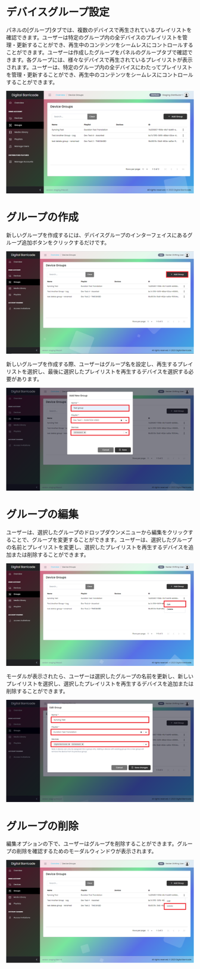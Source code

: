 # デバイスグループ設定

<div class="description">

パネルの[グループ]タブでは、複数のデバイスで再生されているプレイリストを確認できます。ユーザーは特定のグループ内の全デバイスのプレイリストを管理・更新することができ、再生中のコンテンツをシームレスにコントロールすることができます。ユーザーは作成したグループをパネルのグループタブで確認できます。各グループには、様々なデバイスで再生されているプレイリストが表示されます。ユーザーは、特定のグループ内の全デバイスにわたってプレイリストを管理・更新することができ、再生中のコンテンツをシームレスにコントロールすることができます。

![group_create_playlist](../images/groups/groupsTab.png ":size=100%")

</div>

# グループの作成

<div class="description">

新しいグループを作成するには、デバイスグループのインターフェイスにあるグループ追加ボタンをクリックするだけです。

![create_device_config](../images/groups/groupsAdd.png ":size=100%")

新しいグループを作成する際、ユーザーはグループ名を設定し、再生するプレイリストを選択し、最後に選択したプレイリストを再生するデバイスを選択する必要があります。

![add_new_group](../images/groups/groupsAddModal.png ":size=100%")

</div>

# グループの編集

<div class="description">

ユーザーは、選択したグループのドロップダウンメニューから編集をクリックすることで、グループを変更することができます。ユーザーは、選択したグループの名前とプレイリストを変更し、選択したプレイリストを再生するデバイスを追加または削除することができます。

![edit_device_group](../images/groups/groupsEdit.png ":size=100%")

モーダルが表示されたら、ユーザーは選択したグループの名前を更新し、新しいプレイリストを選択し、選択したプレイリストを再生するデバイスを追加または削除することができます。

![edit_device_group](../images/groups/groupsEditModal.png ":size=100%")

</div>

# グループの削除

<div class="description">

編集オプションの下で、ユーザーはグループを削除することができます。グループの削除を確認するためのモーダルウィンドウが表示されます。

![delete_device_group](../images/groups/groupsDelete.png ":size=100%")

</div>
